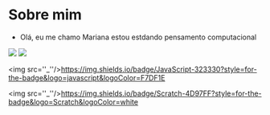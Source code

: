 # Sobre mim

- Olá, eu me chamo Mariana 
estou estdando pensamento computacional

<img src="https://img.shields.io/badge/Sketch-FFB387?style=for-the-badge&logo=sketch&logoColor=black"/>

<img src="https://img.shields.io/badge/Mocha-8D6748?style=for-the-badge&logo=Mocha&logoColor=white"/>

<img src=''_''/>https://img.shields.io/badge/JavaScript-323330?style=for-the-badge&logo=javascript&logoColor=F7DF1E

<img src=''_''/>https://img.shields.io/badge/Scratch-4D97FF?style=for-the-badge&logo=Scratch&logoColor=white
